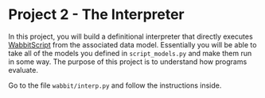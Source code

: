 # Project 2 - The Interpreter

In this project, you will build a definitional interpreter that
directly executes
[WabbitScript](https://github.com/dabeaz/compilers_2020_05/wiki/WabbitScript)
from the associated data model.  Essentially you will be able to take
all of the models you defined in `script_models.py` and make them run
in some way. The purpose of this project is to understand how programs
evaluate.

Go to the file `wabbit/interp.py` and follow the instructions inside.





